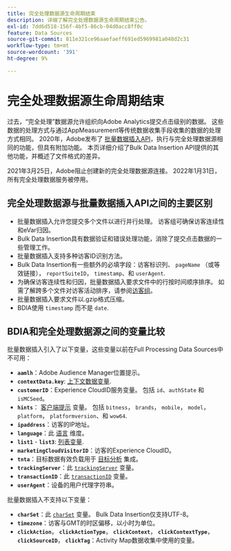 ```yaml
---
title: 完全处理数据源生命周期结束
description: 详细了解完全处理数据源生命周期结束公告。
exl-id: 7dd6d518-156f-4bf5-86cb-04d0acc8ff0c
feature: Data Sources
source-git-commit: 811e321ce96aaefaeff691ed5969981a048d2c31
workflow-type: tm+mt
source-wordcount: '391'
ht-degree: 9%

---
```


# 完全处理数据源生命周期结束

过去，“完全处理”数据源允许组织向Adobe Analytics提交点击级别的数据。 这些数据的处理方式与通过AppMeasurement等传统数据收集手段收集的数据的处理方式相同。 2020年，Adobe发布了 [批量数据插入API](https://developer.adobe.com/analytics-apis/docs/2.0/guides/endpoints/bulk-data-insertion/)，执行与完全处理数据源相同的功能，但具有附加功能。 本页详细介绍了Bulk Data Insertion API提供的其他功能，并概述了文件格式的差异。

2021年3月25日，Adobe阻止创建新的完全处理数据源连接。 2022年1月31日，所有完全处理数据服务被停用。

## 完全处理数据源与批量数据插入API之间的主要区别

* 批量数据插入允许您提交多个文件以进行并行处理。 访客组可确保访客连续性和eVar归因。
* Bulk Data Insertion具有数据验证和错误处理功能，消除了提交点击数据的一些管理工作。
* 批量数据插入支持多种访客ID识别方法。
* Bulk Data Insertion有一些额外的必填字段：访客标识列、 `pageName` （或等效链接）， `reportSuiteID`， `timestamp`、和 `userAgent`.
* 为确保访客连续性和归因，批量数据插入要求文件中的行按时间顺序排序。 如需了解跨多个文件对访客活动排序，请参阅[访客组](https://developer.adobe.com/analytics-apis/docs/2.0/guides/endpoints/bulk-data-insertion/visitor-groups/)。
* 批量数据插入要求文件以.gzip格式压缩。
* BDIA使用 `timestamp` 而不是 `date`.

## BDIA和完全处理数据源之间的变量比较

批量数据插入引入了以下变量，这些变量以前在Full Processing Data Sources中不可用：

* **`aamlh`**：Adobe Audience Manager位置提示。
* **`contextData.key`**: [上下文数据变量](/help/implement/vars/page-vars/contextdata.md).
* **`customerID`**：Experience CloudID服务变量。 包括 `id`、`authState` 和 `isMCSeed`。
* **`hints`**： [客户端提示](https://experienceleague.adobe.com/docs/experience-platform/edge/fundamentals/user-agent-client-hints.html) 变量。 包括 `bitness`， `brands`， `mobile`， `model`， `platform`， `platformversion`、和 `wow64`.
* **`ipaddress`**：访客的IP地址。
* **`language`**：此 [语言](/help/components/dimensions/language.md) 维度。
* **`list1`** - **`list3`**: [列表变量](/help/implement/vars/page-vars/list.md).
* **`marketingCloudVisitorID`**：访客的Experience CloudID。
* **`tnta`**：目标数据有效负载用于 [目标分析](https://experienceleague.adobe.com/docs/target/using/integrate/a4t/a4t.html) 集成。
* **`trackingServer`**：此 [`trackingServer`](/help/implement/vars/config-vars/trackingserver.md) 变量。
* **`transactionID`**：此 [`transactionID`](/help/implement/vars/page-vars/transactionid.md) 变量。
* **`userAgent`**：设备的用户代理字符串。

批量数据插入不支持以下变量：

* **`charSet`**：此 [`charSet`](/help/implement/vars/config-vars/charset.md) 变量。 Bulk Data Insertion仅支持UTF-8。
* **`timezone`**：访客与GMT的时区偏移，以小时为单位。
* **`clickAction`**， **`clickActionType`**， **`clickContext`**， **`clickContextType`**， **`clickSourceID`**， **`clickTag`**：Activity Map数据收集中使用的变量。
